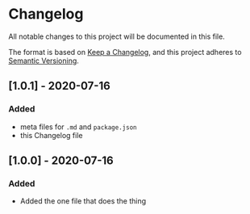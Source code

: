 # Changelog
All notable changes to this project will be documented in this file.

The format is based on [Keep a Changelog](https://keepachangelog.com/en/1.0.0/),
and this project adheres to [Semantic Versioning](https://semver.org/spec/v2.0.0.html).

## [1.0.1] - 2020-07-16

### Added
- meta files for `.md` and `package.json`
- this Changelog file

## [1.0.0] - 2020-07-16

### Added
- Added the one file that does the thing
